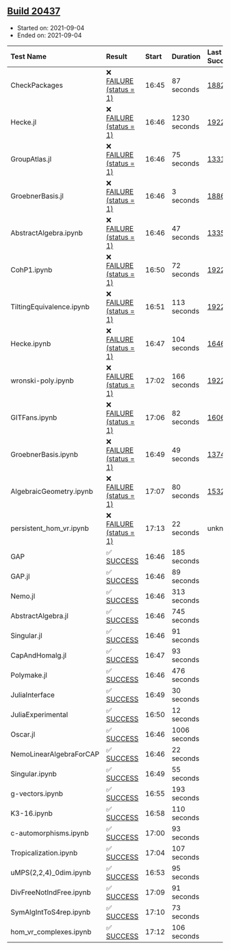## [Build 20437](https://oscarci.mathematik.uni-kl.de/job/oscar/20437/)

* Started on: 2021-09-04
* Ended on: 2021-09-04

| Test Name    | Result | Start | Duration | Last Success | First Failure |
|:-------------|:-------|:------|:---------|:-------------|:--------------|
| CheckPackages | ❌ [FAILURE (status = 1)](https://oscarci.mathematik.uni-kl.de/job/oscar/20437/artifact/logs/build-20437/CheckPackages.log) | 16:45 | 87 seconds | [18822](https://oscarci.mathematik.uni-kl.de/job/oscar/18822/) | [18823](https://oscarci.mathematik.uni-kl.de/job/oscar/18823/) |
| Hecke.jl | ❌ [FAILURE (status = 1)](https://oscarci.mathematik.uni-kl.de/job/oscar/20437/artifact/logs/build-20437/Hecke.jl.log) | 16:46 | 1230 seconds | [19222](https://oscarci.mathematik.uni-kl.de/job/oscar/19222/) | [20152](https://oscarci.mathematik.uni-kl.de/job/oscar/20152/) |
| GroupAtlas.jl | ❌ [FAILURE (status = 1)](https://oscarci.mathematik.uni-kl.de/job/oscar/20437/artifact/logs/build-20437/GroupAtlas.jl.log) | 16:46 | 75 seconds | [13311](https://oscarci.mathematik.uni-kl.de/job/oscar/13311/) | [13312](https://oscarci.mathematik.uni-kl.de/job/oscar/13312/) |
| GroebnerBasis.jl | ❌ [FAILURE (status = 1)](https://oscarci.mathematik.uni-kl.de/job/oscar/20437/artifact/logs/build-20437/GroebnerBasis.jl.log) | 16:46 | 3 seconds | [18864](https://oscarci.mathematik.uni-kl.de/job/oscar/18864/) | [18865](https://oscarci.mathematik.uni-kl.de/job/oscar/18865/) |
| AbstractAlgebra.ipynb | ❌ [FAILURE (status = 1)](https://oscarci.mathematik.uni-kl.de/job/oscar/20437/artifact/logs/build-20437/AbstractAlgebra.ipynb.log) | 16:46 | 47 seconds | [13355](https://oscarci.mathematik.uni-kl.de/job/oscar/13355/) | [13356](https://oscarci.mathematik.uni-kl.de/job/oscar/13356/) |
| CohP1.ipynb | ❌ [FAILURE (status = 1)](https://oscarci.mathematik.uni-kl.de/job/oscar/20437/artifact/logs/build-20437/CohP1.ipynb.log) | 16:50 | 72 seconds | [19222](https://oscarci.mathematik.uni-kl.de/job/oscar/19222/) | [20152](https://oscarci.mathematik.uni-kl.de/job/oscar/20152/) |
| TiltingEquivalence.ipynb | ❌ [FAILURE (status = 1)](https://oscarci.mathematik.uni-kl.de/job/oscar/20437/artifact/logs/build-20437/TiltingEquivalence.ipynb.log) | 16:51 | 113 seconds | [19222](https://oscarci.mathematik.uni-kl.de/job/oscar/19222/) | [20152](https://oscarci.mathematik.uni-kl.de/job/oscar/20152/) |
| Hecke.ipynb | ❌ [FAILURE (status = 1)](https://oscarci.mathematik.uni-kl.de/job/oscar/20437/artifact/logs/build-20437/Hecke.ipynb.log) | 16:47 | 104 seconds | [16463](https://oscarci.mathematik.uni-kl.de/job/oscar/16463/) | [16464](https://oscarci.mathematik.uni-kl.de/job/oscar/16464/) |
| wronski-poly.ipynb | ❌ [FAILURE (status = 1)](https://oscarci.mathematik.uni-kl.de/job/oscar/20437/artifact/logs/build-20437/wronski-poly.ipynb.log) | 17:02 | 166 seconds | [19222](https://oscarci.mathematik.uni-kl.de/job/oscar/19222/) | [20152](https://oscarci.mathematik.uni-kl.de/job/oscar/20152/) |
| GITFans.ipynb | ❌ [FAILURE (status = 1)](https://oscarci.mathematik.uni-kl.de/job/oscar/20437/artifact/logs/build-20437/GITFans.ipynb.log) | 17:06 | 82 seconds | [16068](https://oscarci.mathematik.uni-kl.de/job/oscar/16068/) | [16069](https://oscarci.mathematik.uni-kl.de/job/oscar/16069/) |
| GroebnerBasis.ipynb | ❌ [FAILURE (status = 1)](https://oscarci.mathematik.uni-kl.de/job/oscar/20437/artifact/logs/build-20437/GroebnerBasis.ipynb.log) | 16:49 | 49 seconds | [13748](https://oscarci.mathematik.uni-kl.de/job/oscar/13748/) | [13749](https://oscarci.mathematik.uni-kl.de/job/oscar/13749/) |
| AlgebraicGeometry.ipynb | ❌ [FAILURE (status = 1)](https://oscarci.mathematik.uni-kl.de/job/oscar/20437/artifact/logs/build-20437/AlgebraicGeometry.ipynb.log) | 17:07 | 80 seconds | [15322](https://oscarci.mathematik.uni-kl.de/job/oscar/15322/) | [15323](https://oscarci.mathematik.uni-kl.de/job/oscar/15323/) |
| persistent_hom_vr.ipynb | ❌ [FAILURE (status = 1)](https://oscarci.mathematik.uni-kl.de/job/oscar/20437/artifact/logs/build-20437/persistent_hom_vr.ipynb.log) | 17:13 | 22 seconds | unknown | unknown |
| GAP | ✅ [SUCCESS](https://oscarci.mathematik.uni-kl.de/job/oscar/20437/artifact/logs/build-20437/GAP.log) | 16:46 | 185 seconds |  |  |
| GAP.jl | ✅ [SUCCESS](https://oscarci.mathematik.uni-kl.de/job/oscar/20437/artifact/logs/build-20437/GAP.jl.log) | 16:46 | 89 seconds |  |  |
| Nemo.jl | ✅ [SUCCESS](https://oscarci.mathematik.uni-kl.de/job/oscar/20437/artifact/logs/build-20437/Nemo.jl.log) | 16:46 | 313 seconds |  |  |
| AbstractAlgebra.jl | ✅ [SUCCESS](https://oscarci.mathematik.uni-kl.de/job/oscar/20437/artifact/logs/build-20437/AbstractAlgebra.jl.log) | 16:46 | 745 seconds |  |  |
| Singular.jl | ✅ [SUCCESS](https://oscarci.mathematik.uni-kl.de/job/oscar/20437/artifact/logs/build-20437/Singular.jl.log) | 16:46 | 91 seconds |  |  |
| CapAndHomalg.jl | ✅ [SUCCESS](https://oscarci.mathematik.uni-kl.de/job/oscar/20437/artifact/logs/build-20437/CapAndHomalg.jl.log) | 16:47 | 93 seconds |  |  |
| Polymake.jl | ✅ [SUCCESS](https://oscarci.mathematik.uni-kl.de/job/oscar/20437/artifact/logs/build-20437/Polymake.jl.log) | 16:46 | 476 seconds |  |  |
| JuliaInterface | ✅ [SUCCESS](https://oscarci.mathematik.uni-kl.de/job/oscar/20437/artifact/logs/build-20437/JuliaInterface.log) | 16:49 | 30 seconds |  |  |
| JuliaExperimental | ✅ [SUCCESS](https://oscarci.mathematik.uni-kl.de/job/oscar/20437/artifact/logs/build-20437/JuliaExperimental.log) | 16:50 | 12 seconds |  |  |
| Oscar.jl | ✅ [SUCCESS](https://oscarci.mathematik.uni-kl.de/job/oscar/20437/artifact/logs/build-20437/Oscar.jl.log) | 16:46 | 1006 seconds |  |  |
| NemoLinearAlgebraForCAP | ✅ [SUCCESS](https://oscarci.mathematik.uni-kl.de/job/oscar/20437/artifact/logs/build-20437/NemoLinearAlgebraForCAP.log) | 16:46 | 22 seconds |  |  |
| Singular.ipynb | ✅ [SUCCESS](https://oscarci.mathematik.uni-kl.de/job/oscar/20437/artifact/logs/build-20437/Singular.ipynb.log) | 16:49 | 55 seconds |  |  |
| g-vectors.ipynb | ✅ [SUCCESS](https://oscarci.mathematik.uni-kl.de/job/oscar/20437/artifact/logs/build-20437/g-vectors.ipynb.log) | 16:55 | 193 seconds |  |  |
| K3-16.ipynb | ✅ [SUCCESS](https://oscarci.mathematik.uni-kl.de/job/oscar/20437/artifact/logs/build-20437/K3-16.ipynb.log) | 16:58 | 110 seconds |  |  |
| c-automorphisms.ipynb | ✅ [SUCCESS](https://oscarci.mathematik.uni-kl.de/job/oscar/20437/artifact/logs/build-20437/c-automorphisms.ipynb.log) | 17:00 | 93 seconds |  |  |
| Tropicalization.ipynb | ✅ [SUCCESS](https://oscarci.mathematik.uni-kl.de/job/oscar/20437/artifact/logs/build-20437/Tropicalization.ipynb.log) | 17:04 | 107 seconds |  |  |
| uMPS(2,2,4)_0dim.ipynb | ✅ [SUCCESS](https://oscarci.mathematik.uni-kl.de/job/oscar/20437/artifact/logs/build-20437/uMPS-2-2-4-_0dim.ipynb.log) | 16:53 | 95 seconds |  |  |
| DivFreeNotIndFree.ipynb | ✅ [SUCCESS](https://oscarci.mathematik.uni-kl.de/job/oscar/20437/artifact/logs/build-20437/DivFreeNotIndFree.ipynb.log) | 17:09 | 91 seconds |  |  |
| SymAlgIntToS4rep.ipynb | ✅ [SUCCESS](https://oscarci.mathematik.uni-kl.de/job/oscar/20437/artifact/logs/build-20437/SymAlgIntToS4rep.ipynb.log) | 17:10 | 73 seconds |  |  |
| hom_vr_complexes.ipynb | ✅ [SUCCESS](https://oscarci.mathematik.uni-kl.de/job/oscar/20437/artifact/logs/build-20437/hom_vr_complexes.ipynb.log) | 17:12 | 106 seconds |  |  |
